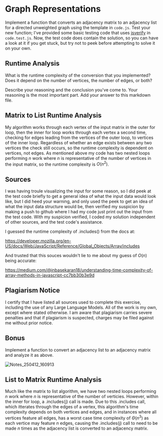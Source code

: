 # Graph Representations

Implement a function that converts an adjacency matrix to an adjacency list for
a directed unweighted graph using the template in `code.js`. Test your new
function; I've provided some basic testing code that uses
[jsverify](https://jsverify.github.io/) in `code.test.js`. Now, the test code
does contain the solution, so you can have a look at it if you get stuck, but
try not to peek before attempting to solve it on your own.

## Runtime Analysis

What is the runtime complexity of the conversion that you implemented? Does it
depend on the number of vertices, the number of edges, or both?

Describe your reasoning and the conclusion you've come to. Your reasoning is the
most important part. Add your answer to this markdown file.

## Matrix to List Runtime Analysis

My algorithm works through each vertex of the input matrix in the outer for loop,
then the inner for loop works through each vertex a second time, checking for
edges leading from the vertices of the outer loop, to vertices of the inner
loop. Regardless of whether an edge exists between any two vertices the check
still occurs, so the runtime complexity is dependent on vertices, not edges.
As mentioned above my code has two nested loops performing $n$ work where $n$
is representative of the number of vertices in the input matrix, so the
runtime complexity is $O(n^2)$.  

## Sources

I was having troule visualizing the input for some reason, so I did peek at the
test code briefly to get a general idea of what the input data would look like,
but I did heed your warning, and only used the peek to get an idea of what the
input data structure would be, then verified my suspicion by making a push to
github where I had my code just print out the input from the test code. With my
suspicion verified, I coded my solution independent of other sources, and the
test code's assistance.  

I guessed the runtime complexity of .includes() from the docs at:  

https://developer.mozilla.org/en-US/docs/Web/JavaScript/Reference/Global_Objects/Array/includes  

And trusted that this souces wouldn't lie to me about my guess of $O(n)$ being accurate:  

https://medium.com/@inbasekaran18/understanding-time-complexity-of-array-methods-in-javascript-cc7bb30b3e9d  

## Plagiarism Notice

I certify that I have listed all sources used to complete this exercise, including the use of any Large Language Models. All of the work is my own, except where stated otherwise. I am aware that plagiarism carries severe penalties and that if plagiarism is suspected, charges may be filed against me without prior notice.  

## Bonus

Implement a function to convert an adjacency list to an adjacency matrix and
analyze it as above.  

![Notes_250412_160913](https://github.com/user-attachments/assets/9a245dee-b563-4992-815c-2cf5b6ee7389)

## List to Matrix Runtime Analysis

Much like the matrix to list algorithm, we have two nested loops performing $n$
work where $n$ is representative of the number of verticies. However, within the
inner for loop, a .includes(j) call is made. Due to this .includes call, which
itterates through the edges of a vertex, this algorithm's time complexity depends
on both vertices and edges, and in instances where all vertices feature all
edges, has a worst case time complexity of $\Theta(n^3)$ as each vertice may
feature $n$ edges, causing the .includes(j) call to need to be made $n$ times as
the adjacency list is converted to an adjacency matrix.  
